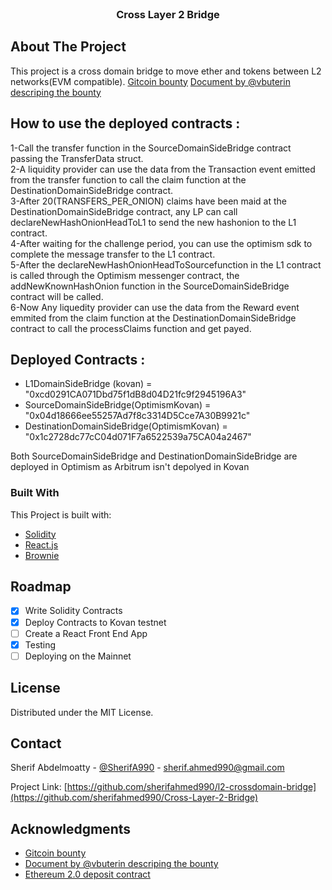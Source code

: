 <!-- PROJECT LOGO -->
<br />
<div align="center">
  <h3 align="center">Cross Layer 2 Bridge</h3>
</div>

<!-- ABOUT THE PROJECT -->
## About The Project

This project is a cross domain bridge to move ether and tokens between L2 networks(EVM compatible).
<a href='https://gitcoin.co/issue/gitcoinco/skunkworks/253/100027342'>Gitcoin bounty</a>
<a href='https://notes.ethereum.org/@vbuterin/cross_layer_2_bridges'>Document by @vbuterin descriping the bounty</a>

## How to use the deployed contracts :
1-Call the transfer function in the SourceDomainSideBridge contract passing the TransferData struct.</br>
2-A liquidity provider can use the data from the Transaction event emitted from the transfer function to call the claim function at the DestinationDomainSideBridge contract.</br>
3-After 20(TRANSFERS_PER_ONION) claims have been maid at the DestinationDomainSideBridge contract, any LP can call declareNewHashOnionHeadToL1 to send the new hashonion to the L1 contract.</br>
4-After waiting for the challenge period, you can use the optimism sdk to complete the message transfer to the L1 contract.</br>
5-After the declareNewHashOnionHeadToSourcefunction in the L1 contract is called through the Optimism messenger contract, the addNewKnownHashOnion function in the SourceDomainSideBridge contract will be called.</br>
6-Now Any liquedity provider can use the data from the Reward event emmited from the claim function at the DestinationDomainSideBridge contract to call the processClaims function and get payed.</br>

## Deployed Contracts :
* L1DomainSideBridge (kovan) = "0xcd0291CA071Dbd75f1dB8d04D21fc9f2945196A3"
* SourceDomainSideBridge(OptimismKovan) = "0x04d18666ee55257Ad7f8c3314D5Cce7A30B9921c"
* DestinationDomainSideBridge(OptimismKovan) = "0x1c2728dc77cC04d071F7a6522539a75CA04a2467"

Both SourceDomainSideBridge and DestinationDomainSideBridge are deployed in Optimism as Arbitrum isn't depolyed in Kovan

### Built With

This Project is built with:

* [Solidity](https://soliditylang.org)
* [React.js](https://reactjs.org/)
* [Brownie](https://eth-brownie.readthedocs.io/)

<!-- ROADMAP -->
## Roadmap

- [x] Write Solidity Contracts
- [x] Deploy Contracts to Kovan testnet
- [ ] Create a React Front End App
- [x] Testing
- [ ] Deploying on the Mainnet

<!-- LICENSE -->
## License

Distributed under the MIT License.

<!-- CONTACT -->
## Contact

Sherif Abdelmoatty - [@SherifA990](https://twitter.com/SherifA990) - sherif.ahmed990@gmail.com

Project Link: [https://github.com/sherifahmed990/l2-crossdomain-bridge](https://github.com/sherifahmed990/Cross-Layer-2-Bridge)

<!-- ACKNOWLEDGMENTS -->
## Acknowledgments

* <a href='https://gitcoin.co/issue/gitcoinco/skunkworks/253/100027342'>Gitcoin bounty</a>
* <a href='https://notes.ethereum.org/@vbuterin/cross_layer_2_bridges'>Document by @vbuterin descriping the bounty</a>
* <a href='https://etherscan.io/address/0x00000000219ab540356cbb839cbe05303d7705fa'>Ethereum 2.0 deposit contract</a>
